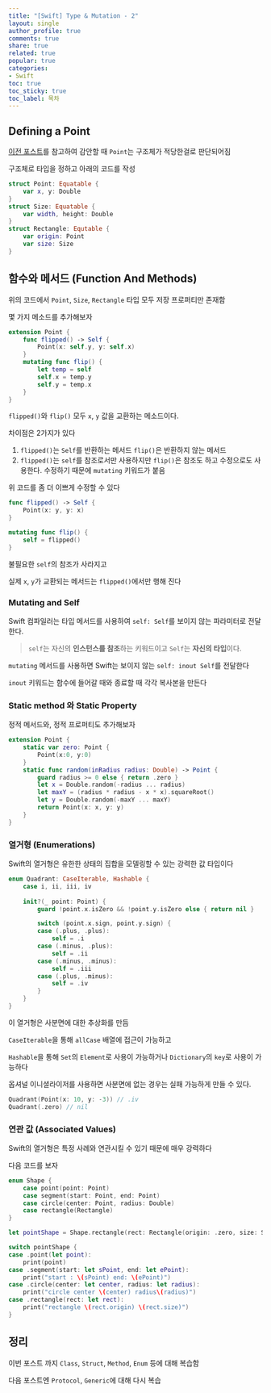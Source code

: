 ```yaml
---
title: "[Swift] Type & Mutation - 2"
layout: single
author_profile: true
comments: true
share: true
related: true
popular: true
categories:
- Swift
toc: true
toc_sticky: true
toc_label: 목차
---
```

## Defining a Point

[이전 포스트](https://sweetfood-dev.github.io/swift/TypeMutation1/)를 참고하여 감안할 때 `Point`는 구조체가 적당한걸로 판단되어짐

구조체로 타입을 정하고 아래의 코드를 작성

```swift
struct Point: Equatable {
    var x, y: Double
}
struct Size: Equatable {
    var width, height: Double
}
struct Rectangle: Equtable {
    var origin: Point
    var size: Size
}
```

## 함수와 메서드 (Function And Methods)

위의 코드에서 `Point`, `Size`, `Rectangle` 타입 모두 저장 프로퍼티만 존재함

몇 가지 메소드를 추가해보자

```swift
extension Point {
    func flipped() -> Self {
        Point(x: self.y, y: self.x)
    }
    mutating func flip() {
        let temp = self
        self.x = temp.y
        self.y = temp.x
    }
}
```

`flipped()`와 `flip()` 모두 `x`, `y` 값을 교환하는 메소드이다. 

차이점은 2가지가 있다

1. `flipped()`는 `Self`를 반환하는 메서드 `flip()`은 반환하지 않는 메서드
2. `flipped()`는 `self`를 참조로서만 사용하지만
`flip()`은 참조도 하고 수정으로도 사용한다. 수정하기 때문에 `mutating` 키워드가 붙음

위 코드를 좀 더 이쁘게 수정할 수 있다

```swift
func flipped() -> Self {
    Point(x: y, y: x)
}

mutating func flip() {
    self = flipped()
}
```

불필요한 `self`의 참조가 사라지고

실제 `x`, `y`가 교환되는 메서드는 `flipped()`에서만 행해 진다

### Mutating and Self

Swift 컴파일러는 타입 메서드를 사용하여 `self: Self`를 보이지 않는 파라미터로 전달한다.

> `self`는 자신의 **인스턴스를 참조**하는 키워드이고 `Self`는 **자신의 타입**이다.
> 

`mutating` 메서드를 사용하면 Swift는 보이지 않는 `self: inout Self`를 전달한다

`inout` 키워드는 함수에 들어갈 때와 종료할 때 각각 복사본을 만든다

### Static method 와 Static Property

정적 메서드와, 정적 프로퍼티도 추가해보자

```swift
extension Point {
    static var zero: Point {
        Point(x:0, y:0)
    }
    static func random(inRadius radius: Double) -> Point {
        guard radius >= 0 else { return .zero }
        let x = Double.random(-radius ... radius)
        let maxY = (radius * radius - x * x).squareRoot()
        let y = Double.random(-maxY ... maxY)
        return Point(x: x, y: y)
    }
}
```

### 열거형 (Enumerations)

Swift의 열거형은 유한한 상태의 집합을 모델링할 수 있는 강력한 값 타입이다

```swift
enum Quadrant: CaseIterable, Hashable {
    case i, ii, iii, iv
	
    init?(_ point: Point) {
        guard !point.x.isZero && !point.y.isZero else { return nil }

        switch (point.x.sign, point.y.sign) {
        case (.plus, .plus):
            self = .i
        case (.minus, .plus):
            self = .ii
        case (.minus, .minus):
            self = .iii
        case (.plus, .minus):
            self = .iv		
        }
    }
}
```

이 열거형은 사분면에 대한 추상화를 만듬

`CaseIterable`을 통해 `allCase` 배열에 접근이 가능하고

`Hashable`을 통해 `Set`의 `Element`로 사용이 가능하거나 `Dictionary`의 `key`로 사용이 가능하다

옵셔널 이니셜라이저를 사용하면 사분면에 없는 경우는 실패 가능하게 만들 수 있다.

```swift
Quadrant(Point(x: 10, y: -3)) // .iv
Quadrant(.zero) // nil
```

### 연관 값 (Associated Values)

Swift의 열거형은 특정 사례와 연관시킬 수 있기 때문에 매우 강력하다

다음 코드를 보자 

```swift
enum Shape {
    case point(point: Point)
    case segment(start: Point, end: Point)
    case circle(center: Point, radius: Double)
    case rectangle(Rectangle)
}
```

```swift
let pointShape = Shape.rectangle(rect: Rectangle(origin: .zero, size: Size(width: 50, height: 50)))

switch pointShape {
case .point(let point):
    print(point)
case .segment(start: let sPoint, end: let ePoint):
    print("start : \(sPoint) end: \(ePoint)")
case .circle(center: let center, radius: let radius):
    print("circle center \(center) radius\(radius)")
case .rectangle(rect: let rect):
    print("rectangle \(rect.origin) \(rect.size)")
}
```

## 정리

이번 포스트 까지 `Class`, `Struct`, `Method`, `Enum` 등에 대해 복습함

다음 포스트엔 `Protocol`, `Generic`에 대해 다시 복습
